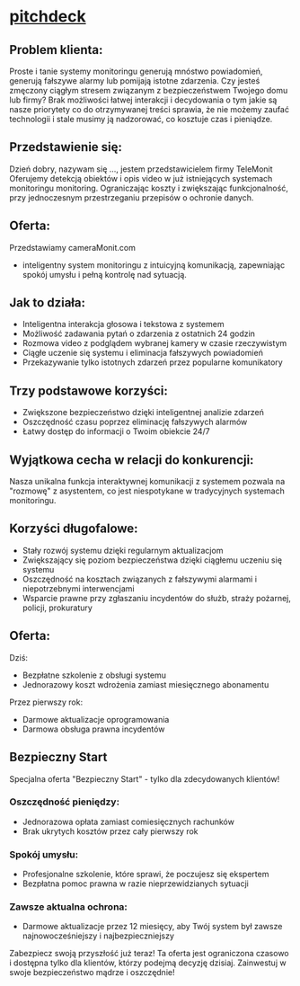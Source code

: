 # [pitchdeck](http://pitchdeck.cameramonit.com)


## Problem klienta:
Proste i tanie systemy monitoringu generują mnóstwo powiadomień, generują fałszywe alarmy lub pomijają istotne zdarzenia.
Czy jesteś zmęczony ciągłym stresem związanym z bezpieczeństwem Twojego domu lub firmy?
Brak możliwości łatwej interakcji i decydowania o tym jakie są nasze priorytety co do otrzymywanej treści sprawia, że nie możemy zaufać technologii i stale musimy ją nadzorować, co kosztuje czas i pieniądze.

## Przedstawienie się:
Dzień dobry, nazywam się ..., jestem przedstawicielem firmy TeleMonit
Oferujemy detekcją obiektów i opis video w już istniejących systemach monitoringu monitoring.
Ograniczając koszty i zwiększając funkcjonalność, przy jednoczesnym przestrzeganiu przepisów o ochronie danych. 

## Oferta:
Przedstawiamy cameraMonit.com 
- inteligentny system monitoringu z intuicyjną komunikacją, zapewniając spokój umysłu i pełną kontrolę nad sytuacją.

## Jak to działa:
- Inteligentna interakcja głosowa i tekstowa z systemem
- Możliwość zadawania pytań o zdarzenia z ostatnich 24 godzin
- Rozmowa video z podglądem wybranej kamery w czasie rzeczywistym
- Ciągłe uczenie się systemu i eliminacja fałszywych powiadomień
- Przekazywanie tylko istotnych zdarzeń przez popularne komunikatory

## Trzy podstawowe korzyści:
- Zwiększone bezpieczeństwo dzięki inteligentnej analizie zdarzeń
- Oszczędność czasu poprzez eliminację fałszywych alarmów
- Łatwy dostęp do informacji o Twoim obiekcie 24/7

## Wyjątkowa cecha w relacji do konkurencji:
Nasza unikalna funkcja interaktywnej komunikacji z systemem pozwala na "rozmowę" z asystentem, co jest niespotykane w tradycyjnych systemach monitoringu.

## Korzyści długofalowe:
- Stały rozwój systemu dzięki regularnym aktualizacjom
- Zwiększający się poziom bezpieczeństwa dzięki ciągłemu uczeniu się systemu
- Oszczędność na kosztach związanych z fałszywymi alarmami i niepotrzebnymi interwencjami
- Wsparcie prawne przy zgłaszaniu incydentów do służb, straży pożarnej, policji, prokuratury

## Oferta:

Dziś:
- Bezpłatne szkolenie z obsługi systemu
- Jednorazowy koszt wdrożenia zamiast miesięcznego abonamentu

Przez pierwszy rok:
- Darmowe aktualizacje oprogramowania 
- Darmowa obsługa prawna incydentów 


## Bezpieczny Start

Specjalna oferta "Bezpieczny Start" - tylko dla zdecydowanych klientów!

### Oszczędność pieniędzy:
- Jednorazowa opłata zamiast comiesięcznych rachunków
- Brak ukrytych kosztów przez cały pierwszy rok

### Spokój umysłu:
- Profesjonalne szkolenie, które sprawi, że poczujesz się ekspertem
- Bezpłatna pomoc prawna w razie nieprzewidzianych sytuacji

### Zawsze aktualna ochrona:
- Darmowe aktualizacje przez 12 miesięcy, aby Twój system był zawsze najnowocześniejszy i najbezpieczniejszy

Zabezpiecz swoją przyszłość już teraz!
Ta oferta jest ograniczona czasowo i dostępna tylko dla klientów, którzy podejmą decyzję dzisiaj. 
Zainwestuj w swoje bezpieczeństwo mądrze i oszczędnie!

